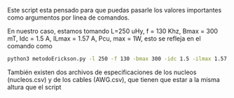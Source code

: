Este script esta pensado para que puedas pasarle los valores importantes como argumentos por linea de comandos.

En nuestro caso, estamos tomando L=250 uHy, f = 130 Khz, Bmax = 300 mT, Idc = 1.5 A, ILmax = 1.57 A, Pcu, max = 1W, esto se refleja en el comando como
```bash
python3 metodoErickson.py -l 250 -f 130 -bmax 300 -idc 1.5 -ilmax 1.57 -pmax 1
```

También existen dos archivos de especificaciones de los nucleos (nucleos.csv) y de los cables (AWG.csv), que tienen que estar a la misma altura que el script